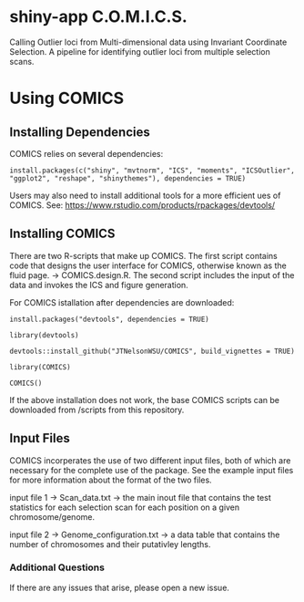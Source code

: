 # shiny-app C.O.M.I.C.S.
Calling Outlier loci from Multi-dimensional data using Invariant Coordinate Selection.
A pipeline for identifying outlier loci from multiple selection scans.
# Using COMICS
## Installing Dependencies

COMICS relies on several dependencies:

`install.packages(c("shiny", "mvtnorm", "ICS", "moments", "ICSOutlier", "ggplot2", "reshape", "shinythemes"), dependencies = TRUE)`

Users may also need to install additional tools for a more efficient ues of COMICS. See:  https://www.rstudio.com/products/rpackages/devtools/

## Installing COMICS

There are two R-scripts that make up COMICS. The first script contains code that designs the user interface for COMICS, otherwise known as the fluid page. -> COMICS.design.R. The second script includes the input of the data and invokes the ICS and figure generation.

For COMICS istallation after dependencies are downloaded:

`install.packages("devtools", dependencies = TRUE)`
 
 `library(devtools)`
 
`devtools::install_github("JTNelsonWSU/COMICS", build_vignettes = TRUE)`
 
 `library(COMICS)`
 
`COMICS()`

If the above installation does not work, the base COMICS scripts can be downloaded from /scripts from this repository.
   
## Input Files

COMICS incorperates the use of two different input files, both of which are necessary for the complete use of the package. See the example input files for more information about the format of the two files.

input file 1 -> Scan_data.txt -> the main inout file that contains the test statistics for each selection scan for each position on a given chromosome/genome.

input file 2 -> Genome_configuration.txt -> a data table that contains the number of chromosomes and their putativley lengths.

### Additional Questions

If there are any issues that arise, please open a new issue.


